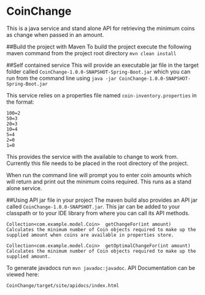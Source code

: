# CoinChange
This is a java service and stand alone API for retrieving the minimum coins as change when
passed in an amount.

##Build the project with Maven
To build the project execute the following maven command from the project root directory
```mvn clean install```

##Self contained service
This will provide an executable jar file in the target folder called ```CoinChange-1.0.0-SNAPSHOT-Spring-Boot.jar```
which you can run from the command line using ```java -jar CoinChange-1.0.0-SNAPSHOT-Spring-Boot.jar```

This service relies on a properties file named ```coin-inventory.properties``` in the format:
```
100=2
50=3
20=3
10=4
5=4
2=0
1=0
```

This provides the service with the available to change to work from.  Currently this file needs to be placed
in the root directory of the project.

When run the command line will prompt you to enter coin amounts which will return and print out
the minimum coins required.  This runs as a stand alone service.

##Using API jar file in your project
The maven build also provides an API jar called ```CoinChange-1.0.0-SNAPSHOT.jar```.  This jar can be added to your classpath
or to your IDE library from where you can call its API methods.

```
Collection<com.example.model.Coin> 	getChangeFor(int amount)
Calculates the minimum number of Coin objects required to make up the supplied amount when coins are available in properties store.

Collection<com.example.model.Coin> 	getOptimalChangeFor(int amount)
Calculates the minimum number of Coin objects required to make up the supplied amount.
```
To generate javadocs run ```mvn javadoc:javadoc```.   API Documentation can be viewed here:
```
CoinChange/target/site/apidocs/index.html
```

